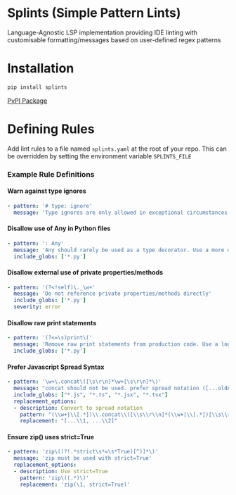 # Splints (Simple Pattern Lints)
Language-Agnostic LSP implementation providing IDE linting with customisable formatting/messages based on user-defined regex patterns

# Installation
```sh
pip install splints
```

[PyPI Package](https://pypi.org/project/splints)

# Defining Rules
Add lint rules to a file named `splints.yaml` at the root of your repo. This can be overridden by setting the environment variable `SPLINTS_FILE`


### Example Rule Definitions
#### Warn against type ignores
```yaml
- pattern: '# type: ignore'
  message: 'Type ignores are only allowed in exceptional circumstances'
```

#### Disallow use of Any in Python files
```yaml
- pattern: ': Any'
  message: 'Any should rarely be used as a type decorator. Use a more descriptive type'
  include_globs: ['*.py']
```

#### Disallow external use of private properties/methods
```yaml
- pattern: '(?<!self)\._\w+'
  message: 'Do not reference private properties/methods directly'
  include_globs: ['*.py']
  severity: error
```

#### Disallow raw print statements
```yaml
- pattern: '(?<=\s)print\('
  message: 'Remove raw print statements from production code. Use a logger class instead'
  include_globs: ['*.py']
```

#### Prefer Javascript Spread Syntax
```yaml
- pattern: '\w+\.concat\([\s\r\n]*\w+[\s\r\n]*\)'
  message: "concat should not be used. prefer spread notation ([...oldArr, ...newValues])"
  include_globs: ["*.js", "*.ts", "*.jsx", "*.tsx"]
  replacement_options:
  - description: Convert to spread notation
    pattern: "(\\w+|\\[.*])\\.concat\\([\\s\\r\\n]*(\\w+|\\[.*])[\\s\\r\\n]*\\)"
    replacement: "[...\\1, ...\\2]"
```

#### Ensure zip() uses strict=True
```yaml
- pattern: 'zip\((?!.*strict\s*=\s*True)[^)]*\)'
  message: 'zip must be used with strict=True'
  replacement_options:
  - description: Use strict=True
    pattern: 'zip\((.*)\)'
    replacement: 'zip(\1, strict=True)'
```
